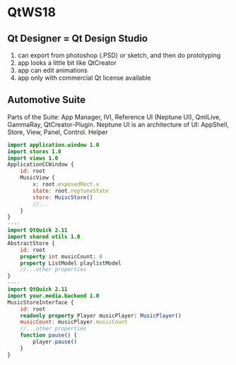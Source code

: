# QtWS18
## Qt Designer = Qt Design Studio
1. can export from photoshop (.PSD) or sketch, and then do prototyping
2. app looks a little bit like QtCreator
3. app can edit animations
4. app only with commercial Qt license available
## Automotive Suite
Parts of the Suite: App Manager, IVI, Reference UI (Neptune UI), QmlLive, GammaRay, QtCreator-Plugin.
Neptune UI is an architecture of UI: AppShell, Store, View, Panel, Control. Helper
```qml
import application.window 1.0
import stores 1.0
import views 1.0
ApplicationCCWindow {
    id: root
    MusicView {
        x: root.exposedRect.x
        state: root.neptuneState
        store: MuiscStore()
        //...
    }
}
----
import QtQuick 2.11
import shared utils 1.0
AbstractStore {
    id: root
    property int musicCount: 0
    property ListModel playlistModel
    //...other properties
}
----
import QtQuick 2.11
import your.media.backend 1.0
MusicStoreInterface {
    id: root
    readonly property Player musicPlayer: MusicPlayer()
    musicCount: musicPlayer.musicCount
    //...other properties
    function pause() {
        player.pause()
    }
}
```
